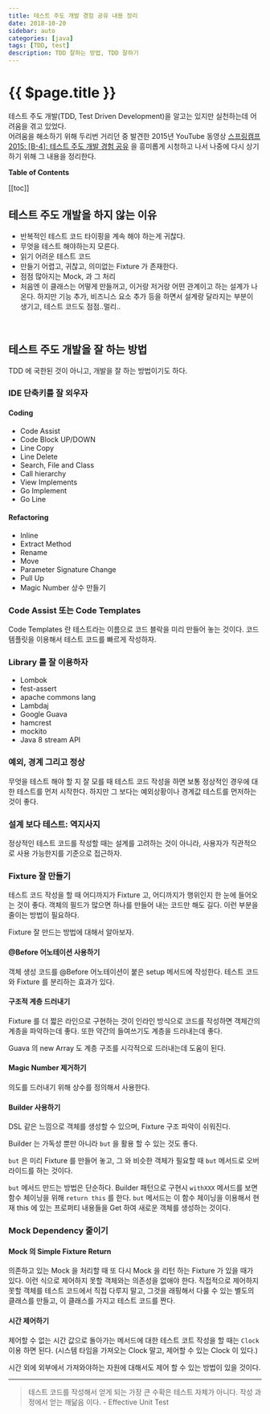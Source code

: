 ```yaml
---
title: 테스트 주도 개발 경험 공유 내용 정리
date: 2018-10-20
sidebar: auto
categories: [java]
tags: [TDD, test]
description: TDD 잘하는 방법, TDD 잘하기
---
```


# {{ $page.title }}

테스트 주도 개발(TDD, Test Driven Development)을 알고는 있지만 실천하는데 어려움을 겪고 있었다. <br />
어려움을 해소하기 위해 두리번 거리던 중 발견한 2015년 YouTube 동영상 [스프링캠프 2015: [B-4]: 테스트 주도 개발 경험 공유](https://www.youtube.com/watch?v=fPRzc_U_aoU)
을 흥미롭게 시청하고 나서 나중에 다시 상기하기 위해 그 내용을 정리한다. <br />

**Table of Contents**

[[toc]]
<br />

## 테스트 주도 개발을 하지 않는 이유
- 반복적인 테스트 코드 타이핑을 계속 해야 하는게 귀찮다.
- 무엇을 테스트 해야하는지 모른다.
- 읽기 어려운 테스트 코드
- 만들기 어렵고, 귀찮고, 의미없는 Fixture 가 존재한다.
- 점점 많아지는 Mock, 과 그 처리
- 처음엔 이 클래스는 어떻게 만들꺼고, 이거랑 저거랑 어떤 관계이고 하는 설계가 나온다.
하지만 기능 추가, 비즈니스 요소 추가 등을 하면서 설계랑 달라지는 부분이 생기고, 테스트 코드도 점점..멀리..

<br />

## 테스트 주도 개발을 잘 하는 방법
TDD 에 국한된 것이 아니고, 개발을 잘 하는 방법이기도 하다.
 
### IDE 단축키를 잘 외우자

#### Coding
- Code Assist
- Code Block UP/DOWN
- Line Copy
- Line Delete
- Search, File and Class
- Call hierarchy
- View Implements
- Go Implement
- Go Line

#### Refactoring
- Inline
- Extract Method
- Rename
- Move
- Parameter Signature Change
- Pull Up
- Magic Number 상수 만들기

### Code Assist 또는 Code Templates
Code Templates 란 테스트라는 이름으로 코드 블락을 미리 만들어 놓는 것이다.
코드 템플릿을 이용해서 테스트 코드를 빠르게 작성하자. 

### Library 를 잘 이용하자 
- Lombok
- fest-assert
- apache commons lang
- Lambdaj
- Google Guava
- hamcrest
- mockito
- Java 8 stream API

### 예외, 경계 그리고 정상
무엇을 테스트 해야 할 지 잘 모를 때 테스트 코드 작성을 하면 보통 정상적인 경우에 대한 테스트를 먼저 시작한다.
하지만 그 보다는 예외상황이나 경계값 테스트를 먼저하는 것이 좋다.

### 설계 보다 테스트: 역지사지
정상적인 테스트 코드를 작성할 때는 설계를 고려하는 것이 아니라, 사용자가 직관적으로 사용 가능한지를 기준으로 접근하자.

### Fixture 잘 만들기
테스트 코드 작성을 할 때 어디까지가 Fixture 고, 어디까지가 행위인지 한 눈에 들어오는 것이 좋다.
객체의 필드가 많으면 하나를 만들어 내는 코드만 해도 길다. 이런 부분을 줄이는 방법이 필요하다.

Fixture 잘 만드는 방법에 대해서 알아보자.
#### @Before 어노테이션 사용하기 
객체 생성 코드를 @Before 어노테이션이 붙은 setup 메서드에 작성한다.
테스트 코드와 Fixture 를 분리하는 효과가 있다.

#### 구조적 계층 드러내기
Fixture 를 더 짧은 라인으로 구현하는 것이 
인라인 방식으로 코드를 작성하면 객체간의 계층을 파악하는데 좋다.
또한 약간의 들여쓰기도 계층을 드러내는데 좋다.

Guava 의 new Array 도 계층 구조를 시각적으로 드러내는데 도움이 된다.

#### Magic Number 제거하기
의도를 드러내기 위해 상수를 정의해서 사용한다.

#### Builder 사용하기
DSL 같은 느낌으로 객체를 생성할 수 있으며, Fixture 구조 파악이 쉬워진다.

Builder 는 가독성 뿐만 아니라 `but` 을 활용 할 수 있는 것도 좋다.

`but` 은 미리 Fixture 를 만들어 놓고, 그 와 비슷한 객체가 필요할 때 `but` 메서드로 오버라이드를 하는 것이다.

`but` 메서드 만드는 방법은 단순하다.
Builder 패턴으로 구현시 `withXXX` 메서드를 보면 함수 체이닝을 위해 `return this` 를 한다.
`but` 메서드는 이 함수 체이닝을 이용해서 현재 this 에 있는 프로퍼티 내용들을 Get 하여 새로운 객체를 생성하는 것이다.
 
### Mock Dependency 줄이기
 
#### Mock 의 Simple Fixture Return
의존하고 있는 Mock 을 처리할 때 또 다시 Mock 을 리턴 하는 Fixture 가 있을 때가 있다.
이런 식으로 제어하지 못할 객체와는 의존성을 없애야 한다.
직접적으로 제어하지 못할 객체를 테스트 코드에서 직접 다루지 말고, 
그것을 래핑해서 다룰 수 있는 별도의 클래스를 만들고, 이 클래스를 가지고 테스트 코드를 짠다.
 
#### 시간 제어하기
제어할 수 없는 시간 값으로 돌아가는 메서드에 대한 테스트 코트 작성을 할 때는 `Clock` 이용 하면 된다.
(시스템 타임을 가져오는 Clock 말고, 제어할 수 있는 Clock 이 있다.)
 
시간 외에 외부에서 가져와야하는 자원에 대해서도 제어 할 수 있는 방법이 있을 것이다.
 
---
> 테스트 코드를 작성해서 얻게 되는 가장 큰 수확은 테스트 자체가 아니다. 작성 과정에서 얻는 깨닮음 이다. - Effective Unit Test